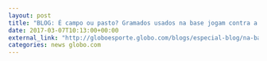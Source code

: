 ```yaml
---
layout: post
title: "BLOG: É campo ou pasto? Gramados usados na base jogam contra a formação de jogadores"
date: 2017-03-07T10:13:00+00:00
external_link: "http://globoesporte.globo.com/blogs/especial-blog/na-base-da-bola/post/e-campo-ou-pasto-gramados-usado-na-base-jogam-contra-formacao-de-jogadores.html"
categories: news globo.com
---
```

